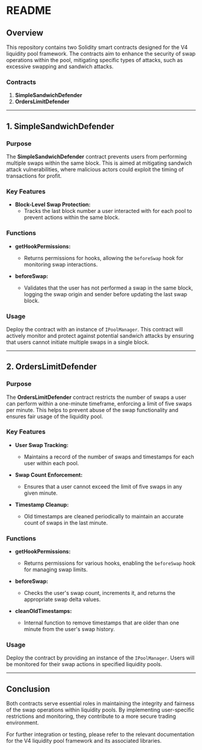 # README

## Overview

This repository contains two Solidity smart contracts designed for the V4 liquidity pool framework. The contracts aim to enhance the security of swap operations within the pool, mitigating specific types of attacks, such as excessive swapping and sandwich attacks.

### Contracts

1. **SimpleSandwichDefender**
2. **OrdersLimitDefender**

---

## 1. SimpleSandwichDefender

### Purpose

The **SimpleSandwichDefender** contract prevents users from performing multiple swaps within the same block. This is aimed at mitigating sandwich attack vulnerabilities, where malicious actors could exploit the timing of transactions for profit.

### Key Features

- **Block-Level Swap Protection:** 
  - Tracks the last block number a user interacted with for each pool to prevent actions within the same block.
  
### Functions

- **getHookPermissions:** 
  - Returns permissions for hooks, allowing the `beforeSwap` hook for monitoring swap interactions.

- **beforeSwap:** 
  - Validates that the user has not performed a swap in the same block, logging the swap origin and sender before updating the last swap block.

### Usage

Deploy the contract with an instance of `IPoolManager`. This contract will actively monitor and protect against potential sandwich attacks by ensuring that users cannot initiate multiple swaps in a single block.

---

## 2. OrdersLimitDefender

### Purpose

The **OrdersLimitDefender** contract restricts the number of swaps a user can perform within a one-minute timeframe, enforcing a limit of five swaps per minute. This helps to prevent abuse of the swap functionality and ensures fair usage of the liquidity pool.

### Key Features

- **User Swap Tracking:** 
  - Maintains a record of the number of swaps and timestamps for each user within each pool.
  
- **Swap Count Enforcement:** 
  - Ensures that a user cannot exceed the limit of five swaps in any given minute.
  
- **Timestamp Cleanup:**
  - Old timestamps are cleaned periodically to maintain an accurate count of swaps in the last minute.

### Functions

- **getHookPermissions:** 
  - Returns permissions for various hooks, enabling the `beforeSwap` hook for managing swap limits.

- **beforeSwap:** 
  - Checks the user's swap count, increments it, and returns the appropriate swap delta values.

- **cleanOldTimestamps:** 
  - Internal function to remove timestamps that are older than one minute from the user's swap history.

### Usage

Deploy the contract by providing an instance of the `IPoolManager`. Users will be monitored for their swap actions in specified liquidity pools.

---

## Conclusion

Both contracts serve essential roles in maintaining the integrity and fairness of the swap operations within liquidity pools. By implementing user-specific restrictions and monitoring, they contribute to a more secure trading environment.

For further integration or testing, please refer to the relevant documentation for the V4 liquidity pool framework and its associated libraries.
